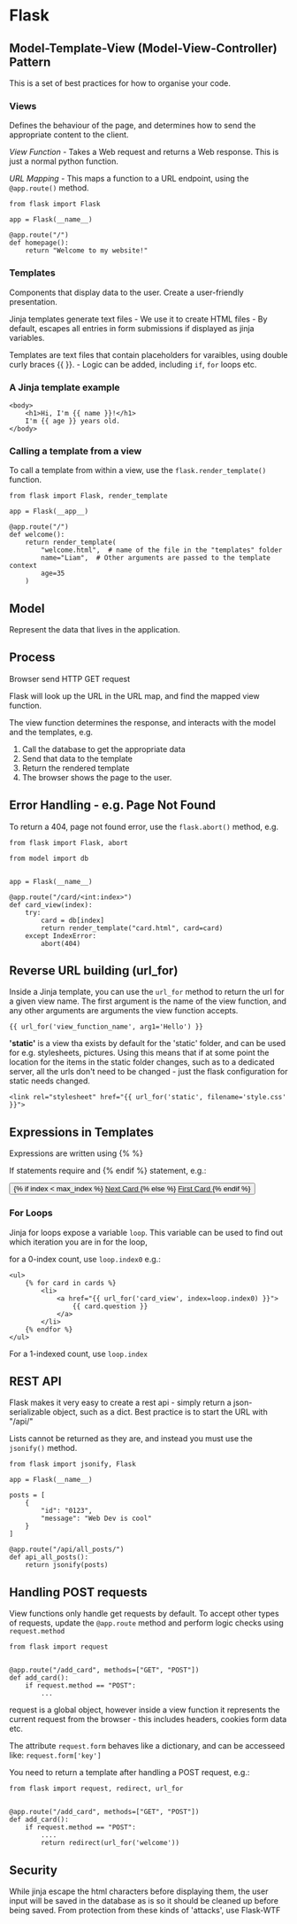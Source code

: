 # Flask

## Model-Template-View (Model-View-Controller) Pattern
This is a set of best practices for how to organise your code.

### Views
Defines the behaviour of the page, and determines how to send the appropriate content to the client.

*View Function* - Takes a Web request and returns a Web response. This is just a normal python function.

*URL Mapping* - This maps a function to a URL endpoint, using the `@app.route()` method.

```
from flask import Flask

app = Flask(__name__)

@app.route("/")
def homepage():
    return "Welcome to my website!"
```

### Templates
Components that display data to the user. Create a user-friendly presentation.

Jinja templates generate text files
    - We use it to create HTML files
    - By default, escapes all entries in form submissions if displayed as jinja variables.
    
Templates are text files that contain placeholders for varaibles, using double curly braces {{ }}.
    - Logic can be added, including `if`, `for` loops etc.
    
### A Jinja template example
<html>
    <head>
        <title>{{ name }}'s Page</title>
    </head>
    
    <body>
        <h1>Hi, I'm {{ name }}!</h1>
        I'm {{ age }} years old.
    </body>
</html>

### Calling a template from a view
To call a template from within a view, use the `flask.render_template()` function.

```
from flask import Flask, render_template

app = Flask(__app__)

@app.route("/")
def welcome():
    return render_template(
        "welcome.html",  # name of the file in the "templates" folder
        name="Liam",  # Other arguments are passed to the template context
        age=35
    )
```

## Model
Represent the data that lives in the application.


## Process
Browser send HTTP GET request

Flask will look up the URL in the URL map, and find the mapped view function.

The view function determines the response, and interacts with the model and the templates, e.g.
1. Call the database to get the appropriate data
2. Send that data to the template
3. Return the rendered template
4. The browser shows the page to the user.

## Error Handling - e.g. Page Not Found
To return a 404, page not found error, use the `flask.abort()` method, e.g.

```
from flask import Flask, abort

from model import db


app = Flask(__name__)

@app.route("/card/<int:index>")
def card_view(index):
    try:
        card = db[index]
        return render_template("card.html", card=card)
    except IndexError:
        abort(404)
```


## Reverse URL building (url_for)
Inside a Jinja template, you can use the `url_for` method to return the url for a given view name. The first argument is the name of the view function, and any other arguments are arguments the view function accepts.

```
{{ url_for('view_function_name', arg1='Hello') }}
```

**'static'** is a view tha exists by default for the 'static' folder, and can be used for e.g. stylesheets, pictures. Using this means that if at some point the location for the items in the static folder changes, such as to a dedicated server, all the urls don't need to be changed - just the flask configuration for static needs changed.

```
<link rel="stylesheet" href="{{ url_for('static', filename='style.css' }}">
```


## Expressions in Templates
Expressions are written using {% %}

If statements require and {% endif %} statement, e.g.:

<button>
    {% if index < max_index %}
        <a href="{{ url_for('card_view', index=index + 1) }}">
            Next Card
        </a>
    {% else %}
        <a href="{{ url_for('card_view', index=0) }}">
            First Card
        </a>
    {% endif %}
</button>

### For Loops
Jinja for loops expose a variable `loop`. This variable can be used to find out which iteration you are in for the loop, 

for a 0-index count, use `loop.index0` e.g.:

```
<ul>
    {% for card in cards %}
        <li>
            <a href="{{ url_for('card_view', index=loop.index0) }}">
                {{ card.question }}
            </a>
        </li>
    {% endfor %}
</ul>
``` 

For a 1-indexed count, use `loop.index`


## REST API
Flask makes it very easy to create a rest api - simply return a json-serializable object, such as a dict. Best practice is to start the URL with "/api/"

Lists cannot be returned as they are, and instead you must use the `jsonify()` method. 

```
from flask import jsonify, Flask

app = Flask(__name__)

posts = [
    {
        "id": "0123",
        "message": "Web Dev is cool"
    }
]

@app.route("/api/all_posts/")
def api_all_posts():
    return jsonify(posts)

```

## Handling POST requests
View functions only handle get requests by default. To accept other types of requests, update the `@app.route` method and perform logic checks using `request.method`

```
from flask import request


@app.route("/add_card", methods=["GET", "POST"])
def add_card():
    if request.method == "POST":
        ...
```

request is a global object, however inside a view function it represents the current request from the browser - this includes headers, cookies form data etc.

The attribute `request.form` behaves like a dictionary, and can be accesseed like: `request.form['key']`

You need to return a template after handling a POST request, e.g.:

```
from flask import request, redirect, url_for


@app.route("/add_card", methods=["GET", "POST"])
def add_card():
    if request.method == "POST":
        ....
        return redirect(url_for('welcome'))
```

## Security
While jinja escape the html characters before displaying them, the user input will be saved in the database as is so it should be cleaned up before being saved. From protection from these kinds of 'attacks', use Flask-WTF
